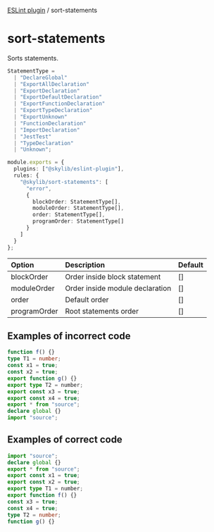 [ESLint plugin](https://ilyub.github.io/eslint-plugin/) / sort-statements

# sort-statements

Sorts statements.

```ts
StatementType =
  | "DeclareGlobal"
  | "ExportAllDeclaration"
  | "ExportDeclaration"
  | "ExportDefaultDeclaration"
  | "ExportFunctionDeclaration"
  | "ExportTypeDeclaration"
  | "ExportUnknown"
  | "FunctionDeclaration"
  | "ImportDeclaration"
  | "JestTest"
  | "TypeDeclaration"
  | "Unknown";
```

```ts
module.exports = {
  plugins: ["@skylib/eslint-plugin"],
  rules: {
    "@skylib/sort-statements": [
      "error",
      {
        blockOrder: StatementType[],
        moduleOrder: StatementType[],
        order: StatementType[],
        programOrder: StatementType[]
      }
    ]
  }
};
```

| Option | Description | Default |
| :----- | :----- | :----- |
| blockOrder | Order inside block statement | []|
| moduleOrder | Order inside module declaration | []|
| order | Default order | []|
| programOrder | Root statements order | []|

## Examples of incorrect code

```ts
function f() {}
type T1 = number;
const x1 = true;
const x2 = true;
export function g() {}
export type T2 = number;
export const x3 = true;
export const x4 = true;
export * from "source";
declare global {}
import "source";
```

## Examples of correct code

```ts
import "source";
declare global {}
export * from "source";
export const x1 = true;
export const x2 = true;
export type T1 = number;
export function f() {}
const x3 = true;
const x4 = true;
type T2 = number;
function g() {}
```